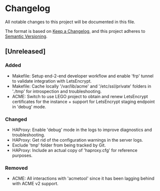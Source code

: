 # Changelog

All notable changes to this project will be documented in this file.

The format is based on [Keep a Changelog](https://keepachangelog.com/en/1.0.0/),
and this project adheres to [Semantic Versioning](https://semver.org/spec/v2.0.0.html).

## [Unreleased]
### Added
- Makefile: Setup end-2-end developer workflow and enable 'frp' tunnel to validate integration with LetsEncrypt.
- Makefile: Cache locally '/var/lib/acme' and '/etc/ssl/private' folders in './tmp' for introspection and troubleshooting.
- ACME: Switch to use LEGO project to obtain and renew LetsEncrypt certificates for the instance + support for LetsEncrypt staging endpoint in 'debug' mode.

### Changed
- HAProxy: Enable 'debug' mode in the logs to improve diagnostics and troubleshooting.
- HAProxy: Get rid of the configuration warnings in the server logs.
- Exclude 'tmp' folder from being tracked by Git.
- HAProxy: Include an actual copy of 'haproxy.cfg' for reference purposes.

### Removed
- ACME: All interactions with 'acmetool' since it has been lagging behind with ACME v2 support.